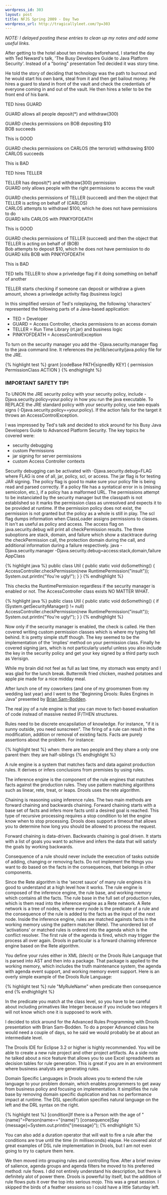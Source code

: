 ```yaml
--- 
wordpress_id: 303
layout: post
title: NFJS Spring 2009 - Day Two
wordpress_url: http://tragicallyleet.com/?p=303
---
```


<em>NOTE: I delayed posting these entries to clean up my notes and add some useful links.</em>

After getting to the hotel about ten minutes beforehand, I started the day with Ted Neward's talk, 'The Busy Developers Guide to Java Platform Security'. Instead of a "boring" presentation Ted decided it was story time.

He told the story of deciding that technology was the path to burnout and he would start his own bank, steal from it and then get bailout money. He hires a guard to stand in front of the vault and check the credentials of everyone coming in and out of the vault. He then hires a teller to be the front end of his bank.

TED hires GUARD

GUARD allows all people deposit(*) and withdraw(300)

GUARD checks permissions on BOB depositing $10<br />BOB succeeds

This is GOOD

GUARD checks permissions on CARLOS (the terrorist) withdrawing $100<br />CARLOS succeeds 

This is BAD

TED hires TELLER

TELLER has deposit(*) and withdraw(300) permission<br />GUARD only allows people with the right permissions to access the vault

GUARD checks permissions of TELLER (succeed) and then the object that TELLER is acting on behalf of (CARLOS)<br />CARLOS attempts to withdrawl $100, which he does not have permissions to do<br />GUARD kills CARLOS with PINKYOFDEATH 

This is GOOD

GUARD checks permissions of TELLER (succeed) and then the object that TELLER is acting on behalf of (BOB)<br />Bob attempts to deposit $10, which he does not have permission to do<br />GUARD kills BOB with PINKYOFDEATH

This is BAD

TED tells TELLER to show a priveledge flag if it doing something on behalf of another

TELLER starts checking if someone can deposit or withdraw a given amount, shows a priveledge activity flag (business logic)

In this simplified version of Ted's roleplaying, the following 'characters' represented the following parts of a Java-based application:
<ul>
<li>TED = Developer </li>
<li>GUARD = Access Controller, checks permissions to an access domain </li>
<li>TELLER = Run Time Library (rt.jar) and business logic</li>
<li>PINKYOFDEATH = AccessControlException </li></ul>

To turn on the security manager you add the -Djava.security.manager flag to the java command line. It references the jre/lib/security/java.policy file for the JRE. 

{% highlight test %} 
grant [codeBase PATH|signedBy KEY] { 
permission PermissionClass ACTION 
} 
{% endhighlight %} 

### IMPORTANT SAFETY TIP!

To UNION the JRE security policy with your security policy, include -Djava.security.policy=your.policy in how you run the java executable. To REPLACE the JRE standard policy with your security policy, use two equals signs (-Djava.security.policy==your.policy). If the action fails for the target it throws an AccessControlException.

I was impressed by Ted's talk and decided to stick around for his Busy Java Developers Guide to Advanced Platform Security. The key topics he covered were:

<ul>
<li>security debugging</li> 
<li>custom Permissions </li>
<li>jar signing for server permissions</li> 
<li>custom Access Controller contexts </li>
</ul>

Security debugging can be activated with -Djava.security.debug=FLAG where FLAG is one of all, jar, policy, scl, or access. The jar flag is for testing JAR signing. The policy flag is good to make sure your policy file is being read and parsed correctly. If a policy file has a syntatical error in is (missing semicolon, etc.), if a policy has a malformed URL. The permissions attempt to be instanciated by the security manager but the classpath is not established so it marks the permission class as unresolved and expects it to be provided at runtime. If the permission policy does not exist, the permission is not granted but the policy as a whole is still in play. The scl flag dumps information when ClassLoader assigns permissions to classes. It isn't as useful as policy and access. The access flag on java.security.debug will print all checkPermission results. The three suboptions are stack, domain, and failure which show a stacktrace during the checkPermission call, the protection domain during the call, and additional information during a failure respectively. java -Djava.security.manager -Djava.security.debug=access:stack,domain,failure AppClass 

{% highlight java %} 
public class Util { 
	public static void doSomething() { 
		AccessController.checkPermission(new RuntimePermission("insult")); 
		System.out.println("You're ugly!"); 
	} 
} 
{% endhighlight %}

This checks the RuntimePermission regardless if the security manager is enabled or not. The AccessController class exists NO MATTER WHAT. 

{% highlight java %} 
public class Util { 
	public static void doSomething() { 
		if (System.getSecurityManager() != null) AccessController.checkPermission(new RuntimePermission("insult")); 
		System.out.println("You're ugly!"); 
	} 
} 
{% endhighlight %}

Now only if the security manager is enabled, the check is called. He then covered writing custom permission classes which is where my typing fell behind. It is pretty simple stuff though. The key seemed to be the implementation of the 'implies' method on your permission class. Finally he covered signing jars, which is not particularly useful unless you also include the key in the security policy and get your key signed by a third party such as Verisign. 

While my brain did not feel as full as last time, my stomach was empty and I was glad for the lunch break. Buttermilk fried chicken, mashed potatoes and apple pie made for a nice midday meal. 

After lunch one of my coworkers (and one of my groomsmen from my wedding last year) and I went to the "Beginning Drools: Rules Engines in Java" presented by [Brian Sam-Bodden](http://www.nofluffjuststuff.com/conference/speaker/brian_sam-bodden.html). 

The real joy of a rule engine is that you can move to fact-based evaluation of code instead of massive nested IF/THEN structures. 

Rules need to be discrete encapsilation of knowledge. For instance, "if it is sunny outside, you need sunscreen". The firing of a rule can result in the modification, addition or removal of existing facts. Facts are purely assertions about the problem. For instance: 

{% highlight test %} 
when: there are two people and they share a only one parent 
then: they are half-siblings 
{% endhighlight %}

A rule engine is a system that matches facts and data against production rules. It derives or infers conclusions from premisies by using rules. 

The inference engine is the component of the rule engines that matches facts against the production rules. They use pattern matching algorithms such as linear, rete, treat, or leaps. Drools uses the rete algorithm. 

Chaining is reasoning using inference rules. The two main methods are forward chaining and backwards chaining. Forward chaining starts with a base set of facts and infers more facts until a desired goal is reached. This type of recursive processing requires a stop condition to let the engine know when to stop processing. Drools does support a timeout that allows you to determine how long you should be allowed to process the request. 

Forward chaining is data-driven. Backwards chaining is goal driven. It starts with a list of goals you want to achieve and infers the data that will satisfy the goals by working backwards. 

Consequence of a rule should never include the execution of tasks outside of adding, changing or removing facts. Do not implement the things you want to do based on the facts in the consequences, that belongs in other components. 

Since the Rete algorithm is the 'secret sauce' of many rule engines it is good to understand at a high level how it works. The rule engine is composed of the inference engine, the rule base, and working memory which contains all the facts. The rule base in the full set of production rules, which is them read into the inference engine as a Rete network. A Rete network is a tree of nodes, where every node is the predicate of a rule and the consequence of the rule is added to the facts as the input of the next node. Inside the inference engine, rules are matched againsts facts in the working memory using the pattern matcher (Rete). The unordered list of 'activations' or matched rules is ordered into the agenda which is the conflict resolver. The first rule of the agenda is fired, which may trigger the process all over again. Drools in particular is a forward chaining inference engine based on the Rete algorithm. 

You define your rules either in XML (blech) or the Drools Rule Language that is parsed into AST and then into a package. That package is applied to the working memory, which includes the truth maintenance system, the agenda with agenda event support, and working memory event support. Here is an overly simple example of the Drools Rule Language: 

{% highlight test %} 
rule "MyRuleName" 
	when predicate 
	then consequence 
end 
{% endhighlight %}

In the predicate you match at the class level, so you have to be careful about including primatives like Integer because if you include two integers it will not know which one it is supposed to work with. 

I decided to stick around for the Advanced Rules Programming with Drools presentation with Brian Sam-Bodden. To do a proper Advanced class he would need a couple of days, so he said we would probably be at about an intermediate level. 

The Drools IDE for Eclipse 3.2 or higher is highly recommended. You will be able to create a new rule project and other project artifacts. As a side note he talked about a nice feature that allows you to use Excel spreadsheets as decision tables for rule generation. This is great if you are in an environment where business analysts are generating rules. 

Domain Specific Languages in Drools allows you to extend the rule language to your problem domain, which enables programmers to get away from business policy and focusing on implementation. It simplifies the rule base by removing domain specific duplication and has no performance impact at runtime. The DSL specification specifies natural language on the left and the DRL syntax on the right. 

{% highlight test %} 
[condition]If there is a Person with the age of "{name}"=Person(name=="{name}") 
[consequence]Say {message}=System.out.println("{message}"); 
{% endhighlight %}

You can also add a duration operator that will wait to fire a rule after the conditions are true until the time (in milliseconds) elapse. He covered alot of great examples of DSL rule implementation in Drools, but I am not even going to try to capture them here. 

We then moved into grouping rules and controlling flow. After a brief review of salience, agenda groups and agenda filters he moved to his preferred method: rule flows. I did not entirely understand his description, but there is definitely alot of power there. Drools is powerful by itself, but the addition of rule flows puts it over the top into serious mojo. This was a great session. I skipped the birds of a feather sessions so I could have a little Saturday left.
